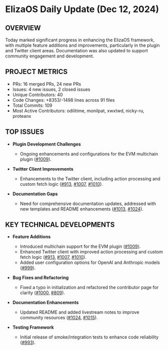 # ElizaOS Daily Update (Dec 12, 2024)

## OVERVIEW 
Today marked significant progress in enhancing the ElizaOS framework, with multiple feature additions and improvements, particularly in the plugin and Twitter client areas. Documentation was also updated to support community engagement and development.

## PROJECT METRICS
- PRs: 16 merged PRs, 24 new PRs
- Issues: 4 new issues, 2 closed issues
- Unique Contributors: 40
- Code Changes: +8353/-1498 lines across 91 files
- Total Commits: 109
- Most Active Contributors: odilitime, monilpat, xwxtwd, nicky-ru, proteanx

## TOP ISSUES
- **Plugin Development Challenges**
  - Ongoing enhancements and configurations for the EVM multichain plugin ([#1009](https://github.com/elizaos/eliza/pull/1009)).
  
- **Twitter Client Improvements**
  - Enhancements to the Twitter client, including action processing and custom fetch logic ([#913](https://github.com/elizaos/eliza/pull/913), [#1007](https://github.com/elizaos/eliza/pull/1007), [#1010](https://github.com/elizaos/eliza/pull/1010)).
  
- **Documentation Gaps**
  - Need for comprehensive documentation updates, addressed with new templates and README enhancements ([#1013](https://github.com/elizaos/eliza/pull/1013), [#1024](https://github.com/elizaos/eliza/pull/1024)).

## KEY TECHNICAL DEVELOPMENTS
- **Feature Additions**
  - Introduced multichain support for the EVM plugin ([#1009](https://github.com/elizaos/eliza/pull/1009)).
  - Enhanced Twitter client with improved action processing and custom fetch logic ([#913](https://github.com/elizaos/eliza/pull/913), [#1007](https://github.com/elizaos/eliza/pull/1007), [#1010](https://github.com/elizaos/eliza/pull/1010)).
  - Added user configuration options for OpenAI and Anthropic models ([#999](https://github.com/elizaos/eliza/pull/999)).
  
- **Bug Fixes and Refactoring**
  - Fixed a typo in initialization and refactored the contributor page for clarity ([#1000](https://github.com/elizaos/eliza/pull/1000), [#809](https://github.com/elizaos/eliza/pull/809)).
  
- **Documentation Enhancements**
  - Updated README and added livestream notes to improve community resources ([#1024](https://github.com/elizaos/eliza/pull/1024), [#1015](https://github.com/elizaos/eliza/pull/1015)).
  
- **Testing Framework**
  - Initial release of smoke/integration tests to enhance code reliability ([#993](https://github.com/elizaos/eliza/pull/993)).